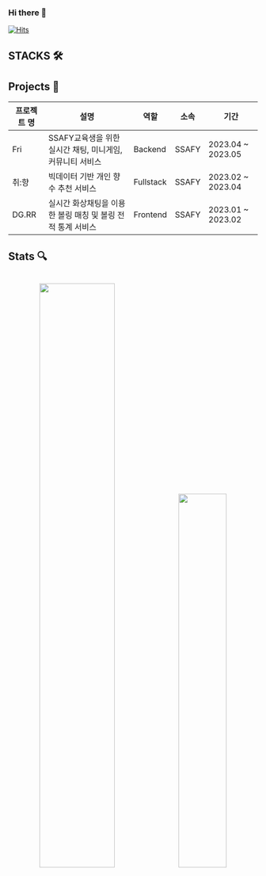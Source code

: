 ### Hi there 👋
[![Hits](https://hits.seeyoufarm.com/api/count/incr/badge.svg?url=https%3A%2F%2Fgithub.com%2FJeongBeomi&count_bg=%23C800FF&title_bg=%23410E86&icon=&icon_color=%23E7E7E7&title=hits&edge_flat=false)](https://hits.seeyoufarm.com)

<!--
**JeongBeomi/JeongBeomi** is a ✨ _special_ ✨ repository because its `README.md` (this file) appears on your GitHub profile.

Here are some ideas to get you started:

- 🔭 I’m currently working on ...
- 🌱 I’m currently learning ...
- 👯 I’m looking to collaborate on ...
- 🤔 I’m looking for help with ...
- 💬 Ask me about ...
- 📫 How to reach me: ...
- 😄 Pronouns: ...
- ⚡ Fun fact: ...
-->

## STACKS 🛠️


## Projects 📁

|프로젝트 명|설명|역할|소속|기간|
|------|---|---|---|---|
|Fri|SSAFY교육생을 위한 실시간 채팅, 미니게임, 커뮤니티 서비스|Backend|SSAFY|2023.04 ~ 2023.05|
|취:향|빅데이터 기반 개인 향수 추천 서비스|Fullstack|SSAFY|2023.02 ~ 2023.04|
|DG.RR|실시간 화상채팅을 이용한 볼링 매칭 및 볼링 전적 통계 서비스|Frontend|SSAFY|2023.01 ~ 2023.02|


## Stats 🔍
<br>
<div align="center">
  <img width="55%" src="https://github-readme-stats.vercel.app/api?username=JeongBeomi&show_icons=true&theme=radical">
  <img width="44%" src="http://mazassumnida.wtf/api/v2/generate_badge?boj=qja367">
</div>
